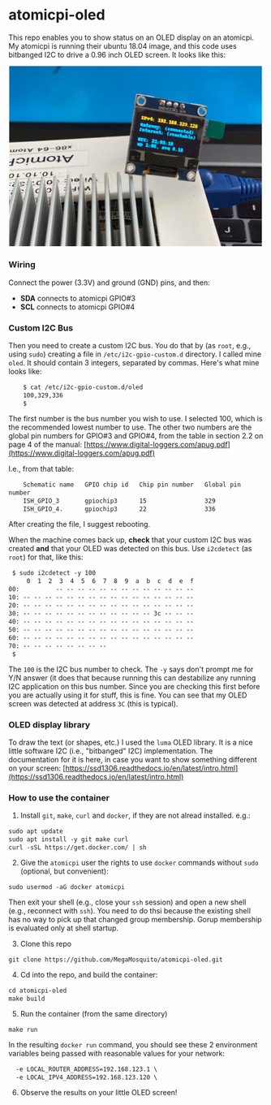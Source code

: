 # atomicpi-oled

This repo enables you to show status on an OLED display on an atomicpi. My atomicpi is running their ubuntu 18.04 image, and this code uses bitbanged I2C to drive a 0.96 inch OLED screen. It looks like this:

![atomicpi-oled-photo](https://raw.githubusercontent.com/MegaMosquito/atomicpi-oled/main/atomicpi-oled.jpg)

### Wiring

Connect the power (3.3V) and ground (GND) pins, and then:
* **SDA** connects to atomicpi GPIO#3
* **SCL** connects to atomicpi GPIO#4

### Custom I2C Bus

Then you need to create a custom I2C bus. You do that by (as `root`, e.g., using `sudo`) creating a file in `/etc/i2c-gpio-custom.d` directory. I called mine `oled`. It should contain 3 integers, separated by commas. Here's what mine looks like:

```
    $ cat /etc/i2c-gpio-custom.d/oled
    100,329,336
    $
```

The first number is the bus number you wish to use. I selected 100, which is the recommended lowest number to use. The other two numbers are the global pin numbers for GPIO#3 and GPIO#4, from the table in section 2.2 on page 4 of the manual:
    [https://www.digital-loggers.com/apug.pdf](https://www.digital-loggers.com/apug.pdf)

I.e., from that table:
```
    Schematic name   GPIO chip id   Chip pin number   Global pin number
    ISH_GPIO_3       gpiochip3      15                329
    ISH_GPIO_4.      gpiochip3      22                336
```

After creating the file, I suggest rebooting.

When the machine comes back up, **check** that your custom I2C bus was created **and** that your OLED was detected on this bus. Use `i2cdetect` (as `root`) for that, like this:

```
 $ sudo i2cdetect -y 100
     0  1  2  3  4  5  6  7  8  9  a  b  c  d  e  f
00:          -- -- -- -- -- -- -- -- -- -- -- -- -- 
10: -- -- -- -- -- -- -- -- -- -- -- -- -- -- -- -- 
20: -- -- -- -- -- -- -- -- -- -- -- -- -- -- -- -- 
30: -- -- -- -- -- -- -- -- -- -- -- -- 3c -- -- -- 
40: -- -- -- -- -- -- -- -- -- -- -- -- -- -- -- -- 
50: -- -- -- -- -- -- -- -- -- -- -- -- -- -- -- -- 
60: -- -- -- -- -- -- -- -- -- -- -- -- -- -- -- -- 
70: -- -- -- -- -- -- -- --                         
 $ 
```

The `100` is the I2C bus number to check. The `-y` says don't prompt me for Y/N answer (it does that because running this can destabilize any running I2C application on this bus number. Since you are checking this first before you are actually using it for stuff, this is fine. You can see that my OLED screen was detected at address `3C` (this is typical).

### OLED display library

To draw the text (or shapes, etc.) I used the `luma` OLED library. It is a nice little software I2C (i.e., "bitbanged" I2C) implementation. The documentation for it is here, in case you want to show something different on your screen:
    [https://ssd1306.readthedocs.io/en/latest/intro.html](https://ssd1306.readthedocs.io/en/latest/intro.html)

### How to use the container

1. Install `git`, `make`, `curl` and `docker`, if they are not alread installed. e.g.:

```
sudo apt update
sudo apt install -y git make curl
curl -sSL https://get.docker.com/ | sh
```

2. Give the `atomicpi` user the rights to use `docker` commands without `sudo` (optional, but convenient):

```
sudo usermod -aG docker atomicpi
```

Then exit your shell (e.g., close your `ssh` session) and open a new shell (e.g., reconnect with `ssh`). You need to do thsi because the existing shell has no way to pick up that changed group membership. Gorup membership is evaluated only at shell startup.

3. Clone this repo

```
git clone https://github.com/MegaMosquito/atomicpi-oled.git
```

4. Cd into the repo, and build the container:

```
cd atomicpi-oled
make build
```

5. Run the container (from the same directory)

```
make run
```

In the resulting `docker run` command, you should see these 2 environment variables being passed with reasonable values for your network:

```
  -e LOCAL_ROUTER_ADDRESS=192.168.123.1 \
  -e LOCAL_IPV4_ADDRESS=192.168.123.120 \
```

6. Observe the results on your little OLED screen!
